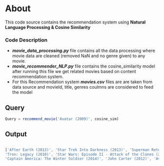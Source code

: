 # About
This code source contains the recommendation system using **Natural Language Processing & Cosine Similarity**
### Code Description
* ***movie_data_processing.py*** file contains all the data processing where movie data are cleaned (removed NaN and no genre given) to any movie.
* ***movie_recommender_NLP.py*** file contains the cosine_similarity model after running this file we get related movies based on content recommendation system.
* For this Recommendation system ***movies.csv*** files are are taken from data source and movieId, title, genres coulmns are considered to feed the model
## Query
```javascript
Query = recommend_movie('Avatar (2009)', cosine_sim)
```
## Output

```javascript

['After Earth (2013)', 'Star Trek Into Darkness (2013)', 'Superman Returns (2006)', 'Avatar (2009)', 
'Tron: Legacy (2010)', 'Star Wars: Episode II - Attack of the Clones (2002)', 
'Captain America: The Winter Soldier (2014)', 'John Carter (2012)', 'Avengers, The (2012)', 'Spider-Man 2 (2004)']
```
